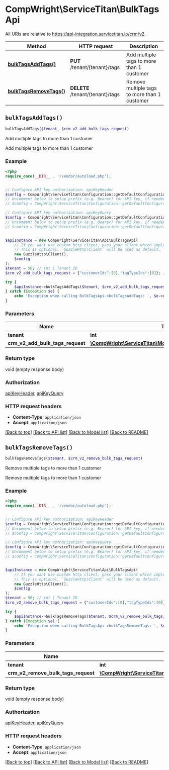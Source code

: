 # CompWright\ServiceTitan\BulkTagsApi

All URIs are relative to https://api-integration.servicetitan.io/crm/v2.

Method | HTTP request | Description
------------- | ------------- | -------------
[**bulkTagsAddTags()**](BulkTagsApi.md#bulkTagsAddTags) | **PUT** /tenant/{tenant}/tags | Add multiple tags to more than 1 customer
[**bulkTagsRemoveTags()**](BulkTagsApi.md#bulkTagsRemoveTags) | **DELETE** /tenant/{tenant}/tags | Remove multiple tags to more than 1 customer


## `bulkTagsAddTags()`

```php
bulkTagsAddTags($tenant, $crm_v2_add_bulk_tags_request)
```

Add multiple tags to more than 1 customer

Add multiple tags to more than 1 customer

### Example

```php
<?php
require_once(__DIR__ . '/vendor/autoload.php');


// Configure API key authorization: apiKeyHeader
$config = CompWright\ServiceTitan\Configuration::getDefaultConfiguration()->setApiKey('ST-App-Key', 'YOUR_API_KEY');
// Uncomment below to setup prefix (e.g. Bearer) for API key, if needed
// $config = CompWright\ServiceTitan\Configuration::getDefaultConfiguration()->setApiKeyPrefix('ST-App-Key', 'Bearer');

// Configure API key authorization: apiKeyQuery
$config = CompWright\ServiceTitan\Configuration::getDefaultConfiguration()->setApiKey('servicetitanapplicationkey', 'YOUR_API_KEY');
// Uncomment below to setup prefix (e.g. Bearer) for API key, if needed
// $config = CompWright\ServiceTitan\Configuration::getDefaultConfiguration()->setApiKeyPrefix('servicetitanapplicationkey', 'Bearer');


$apiInstance = new CompWright\ServiceTitan\Api\BulkTagsApi(
    // If you want use custom http client, pass your client which implements `GuzzleHttp\ClientInterface`.
    // This is optional, `GuzzleHttp\Client` will be used as default.
    new GuzzleHttp\Client(),
    $config
);
$tenant = 56; // int | Tenant ID
$crm_v2_add_bulk_tags_request = {"customerIds":[0],"tagTypeIds":[0]}; // \CompWright\ServiceTitan\Model\CrmV2AddBulkTagsRequest

try {
    $apiInstance->bulkTagsAddTags($tenant, $crm_v2_add_bulk_tags_request);
} catch (Exception $e) {
    echo 'Exception when calling BulkTagsApi->bulkTagsAddTags: ', $e->getMessage(), PHP_EOL;
}
```

### Parameters

Name | Type | Description  | Notes
------------- | ------------- | ------------- | -------------
 **tenant** | **int**| Tenant ID |
 **crm_v2_add_bulk_tags_request** | [**\CompWright\ServiceTitan\Model\CrmV2AddBulkTagsRequest**](../Model/CrmV2AddBulkTagsRequest.md)|  | [optional]

### Return type

void (empty response body)

### Authorization

[apiKeyHeader](../../README.md#apiKeyHeader), [apiKeyQuery](../../README.md#apiKeyQuery)

### HTTP request headers

- **Content-Type**: `application/json`
- **Accept**: `application/json`

[[Back to top]](#) [[Back to API list]](../../README.md#endpoints)
[[Back to Model list]](../../README.md#models)
[[Back to README]](../../README.md)

## `bulkTagsRemoveTags()`

```php
bulkTagsRemoveTags($tenant, $crm_v2_remove_bulk_tags_request)
```

Remove multiple tags to more than 1 customer

Remove multiple tags to more than 1 customer

### Example

```php
<?php
require_once(__DIR__ . '/vendor/autoload.php');


// Configure API key authorization: apiKeyHeader
$config = CompWright\ServiceTitan\Configuration::getDefaultConfiguration()->setApiKey('ST-App-Key', 'YOUR_API_KEY');
// Uncomment below to setup prefix (e.g. Bearer) for API key, if needed
// $config = CompWright\ServiceTitan\Configuration::getDefaultConfiguration()->setApiKeyPrefix('ST-App-Key', 'Bearer');

// Configure API key authorization: apiKeyQuery
$config = CompWright\ServiceTitan\Configuration::getDefaultConfiguration()->setApiKey('servicetitanapplicationkey', 'YOUR_API_KEY');
// Uncomment below to setup prefix (e.g. Bearer) for API key, if needed
// $config = CompWright\ServiceTitan\Configuration::getDefaultConfiguration()->setApiKeyPrefix('servicetitanapplicationkey', 'Bearer');


$apiInstance = new CompWright\ServiceTitan\Api\BulkTagsApi(
    // If you want use custom http client, pass your client which implements `GuzzleHttp\ClientInterface`.
    // This is optional, `GuzzleHttp\Client` will be used as default.
    new GuzzleHttp\Client(),
    $config
);
$tenant = 56; // int | Tenant ID
$crm_v2_remove_bulk_tags_request = {"customerIds":[0],"tagTypeIds":[0]}; // \CompWright\ServiceTitan\Model\CrmV2RemoveBulkTagsRequest

try {
    $apiInstance->bulkTagsRemoveTags($tenant, $crm_v2_remove_bulk_tags_request);
} catch (Exception $e) {
    echo 'Exception when calling BulkTagsApi->bulkTagsRemoveTags: ', $e->getMessage(), PHP_EOL;
}
```

### Parameters

Name | Type | Description  | Notes
------------- | ------------- | ------------- | -------------
 **tenant** | **int**| Tenant ID |
 **crm_v2_remove_bulk_tags_request** | [**\CompWright\ServiceTitan\Model\CrmV2RemoveBulkTagsRequest**](../Model/CrmV2RemoveBulkTagsRequest.md)|  | [optional]

### Return type

void (empty response body)

### Authorization

[apiKeyHeader](../../README.md#apiKeyHeader), [apiKeyQuery](../../README.md#apiKeyQuery)

### HTTP request headers

- **Content-Type**: `application/json`
- **Accept**: `application/json`

[[Back to top]](#) [[Back to API list]](../../README.md#endpoints)
[[Back to Model list]](../../README.md#models)
[[Back to README]](../../README.md)
